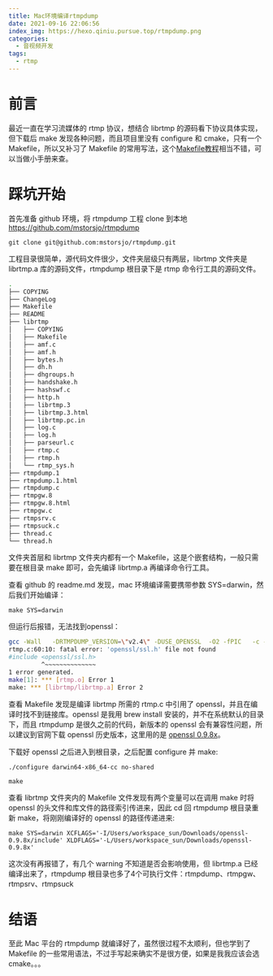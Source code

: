 ```yaml
---
title: Mac环境编译rtmpdump
date: 2021-09-16 22:06:56
index_img: https://hexo.qiniu.pursue.top/rtmpdump.png
categories: 
  - 音视频开发
tags: 
  - rtmp
---
```


# 前言

最近一直在学习流媒体的 rtmp 协议，想结合 librtmp 的源码看下协议具体实现，但下载后 make 发现各种问题，而且项目里没有 configure 和 cmake，只有一个 Makefile，所以又补习了 Makefile 的常用写法，这个[Makefile教程](https://blog.csdn.net/weixin_38391755/article/details/80380786)相当不错，可以当做小手册来查。

# 踩坑开始

首先准备 github 环境，将 rtmpdump 工程 clone 到本地 <https://github.com/mstorsjo/rtmpdump>

`git clone git@github.com:mstorsjo/rtmpdump.git`

工程目录很简单，源代码文件很少，文件夹层级只有两层，librtmp 文件夹是 librtmp.a 库的源码文件，rtmpdump 根目录下是 rtmp 命令行工具的源码文件。

```bash
.
├── COPYING
├── ChangeLog
├── Makefile
├── README
├── librtmp
│   ├── COPYING
│   ├── Makefile
│   ├── amf.c
│   ├── amf.h
│   ├── bytes.h
│   ├── dh.h
│   ├── dhgroups.h
│   ├── handshake.h
│   ├── hashswf.c
│   ├── http.h
│   ├── librtmp.3
│   ├── librtmp.3.html
│   ├── librtmp.pc.in
│   ├── log.c
│   ├── log.h
│   ├── parseurl.c
│   ├── rtmp.c
│   ├── rtmp.h
│   └── rtmp_sys.h
├── rtmpdump.1
├── rtmpdump.1.html
├── rtmpdump.c
├── rtmpgw.8
├── rtmpgw.8.html
├── rtmpgw.c
├── rtmpsrv.c
├── rtmpsuck.c
├── thread.c
└── thread.h
```

文件夹首层和 librtmp 文件夹内都有一个 Makefile，这是个嵌套结构，一般只需要在根目录 make 即可，会先编译 librtmp.a 再编译命令行工具。

查看 github 的 readme.md 发现，mac 环境编译需要携带参数 SYS=darwin，然后我们开始编译：

`make SYS=darwin`

但运行后报错，无法找到openssl：

```bash
gcc -Wall   -DRTMPDUMP_VERSION=\"v2.4\" -DUSE_OPENSSL  -O2 -fPIC   -c -o rtmp.o rtmp.c
rtmp.c:60:10: fatal error: 'openssl/ssl.h' file not found
#include <openssl/ssl.h>
         ^~~~~~~~~~~~~~~
1 error generated.
make[1]: *** [rtmp.o] Error 1
make: *** [librtmp/librtmp.a] Error 2
```

查看 Makefile 发现是编译 librtmp 所需的 rtmp.c 中引用了 openssl，并且在编译时找不到链接库。openssl 是我用 brew install 安装的，并不在系统默认的目录下，而且 rtmpdump 是很久之前的代码，新版本的 openssl 会有兼容性问题，所以建议到官网下载 openssl 历史版本，这里用的是 [openssl 0.9.8x](https://www.openssl.org/source/old/0.9.x/openssl-0.9.8x.tar.gz)。

下载好 openssl 之后进入到根目录，之后配置 configure 并 make:

`./configure darwin64-x86_64-cc no-shared`

`make`

查看 librtmp 文件夹内的 Makefile 文件发现有两个变量可以在调用 make 时将 openssl 的头文件和库文件的路径索引传进来，因此 cd 回 rtmpdump 根目录重新 make，将刚刚编译好的 openssl 的路径传递进来:

`make SYS=darwin XCFLAGS='-I/Users/workspace_sun/Downloads/openssl-0.9.8x/include' XLDFLAGS='-L/Users/workspace_sun/Downloads/openssl-0.9.8x'`

这次没有再报错了，有几个 warning 不知道是否会影响使用，但 librtmp.a 已经编译出来了，rtmpdump 根目录也多了4个可执行文件：rtmpdump、rtmpgw、rtmpsrv、rtmpsuck

# 结语

至此 Mac 平台的 rtmpdump 就编译好了，虽然很过程不太顺利，但也学到了 Makefile 的一些常用语法，不过手写起来确实不是很方便，如果是我我应该会选cmake。。。
